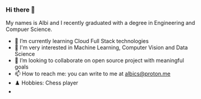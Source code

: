 ### Hi there 👋

My names is Albi and I recently graduated with a degree in Engineering and Compuer Science.

- 🌱 I’m currently learning Cloud Full Stack technologies
- 🧠 I'm very interested in Machine Learning, Computer Vision and Data Science
- 👯 I’m looking to collaborate on open source project with meaningful goals
- 📫 How to reach me: you can write to me at <albics@proton.me>
- ♟️ Hobbies: Chess player
- 
<!--
**albispark/albispark** is a ✨ _special_ ✨ repository because its `README.md` (this file) appears on your GitHub profile.

Here are some ideas to get you started:

- 🔭 I’m currently working on ...
- 🌱 I’m currently learning ...
- 👯 I’m looking to collaborate on ...
- 🤔 I’m looking for help with ...
- 💬 Ask me about ...
- 📫 How to reach me: ...
- 😄 Pronouns: ...
- ⚡ Fun fact: ...
-->
